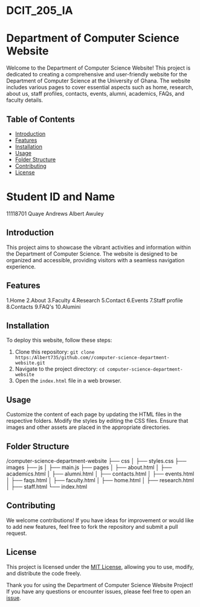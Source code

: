 # DCIT_205_IA


# Department of Computer Science Website

Welcome to the Department of Computer Science Website! This project is dedicated to creating a comprehensive and user-friendly website for the Department of Computer Science at the University of Ghana. The website includes various pages to cover essential aspects such as home, research, about us, staff profiles, contacts, events, alumni, academics, FAQs, and faculty details.

## Table of Contents
- [Introduction](#introduction)
- [Features](#features)
- [Installation](#installation)
- [Usage](#usage)
- [Folder Structure](#folder-structure)
- [Contributing](#contributing)
- [License](#license)


# Student ID and Name
 11118701 Quaye Andrews  Albert Awuley

## Introduction
This project aims to showcase the vibrant activities and information within the Department of Computer Science. The website is designed to be organized and accessible, providing visitors with a seamless navigation experience.

## Features
1.Home
2.About
3.Faculty
4.Research 
5.Contact
6.Events
7.Staff profile
8.Contacts
9.FAQ's
10.Alumini

## Installation
To deploy this website, follow these steps:
1. Clone this repository: `git clone https:/Albert735/github.com//computer-science-department-website.git`
2. Navigate to the project directory: `cd computer-science-department-website`
3. Open the `index.html` file in a web browser.

## Usage
Customize the content of each page by updating the HTML files in the respective folders. Modify the styles by editing the CSS files. Ensure that images and other assets are placed in the appropriate directories.

## Folder Structure

/computer-science-department-website
  ├── css
  │   ├── styles.css
  ├── images
  ├── js
  │   ├── main.js
  ├── pages
  │   ├── about.html
  │   ├── academics.html
  │   ├── alumni.html
  │   ├── contacts.html
  │   ├── events.html
  │   ├── faqs.html
  │   ├── faculty.html
  │   ├── home.html
  │   ├── research.html
  │   ├── staff.html
  └── index.html



## Contributing
We welcome contributions! If you have ideas for improvement or would like to add new features, feel free to fork the repository and submit a pull request.

## License
This project is licensed under the [MIT License](LICENSE), allowing you to use, modify, and distribute the code freely.

Thank you for using the Department of Computer Science Website Project! If you have any questions or encounter issues, please feel free to open an [issue](https://github.com/Albert735/computer-science-department-website/issues).

